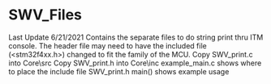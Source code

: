 # SWV_Files
Last Update 6/21/2021 Contains the separate files to do string print thru ITM console.
The header file may need to have the included file (<stm32f4xx.h>) changed to fit the family of the MCU.
Copy SWV_print.c into Core\src
Copy SWV_print.h into Core\inc
example_main.c shows where to place the include file SWV_print.h
main() shows example usage
